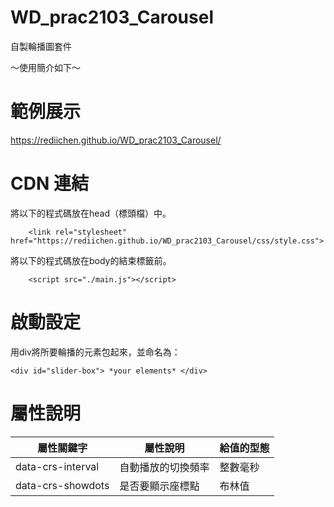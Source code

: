 # WD_prac2103_Carousel
自製輪播圖套件

～使用簡介如下～<br>
# 範例展示
https://rediichen.github.io/WD_prac2103_Carousel/
# CDN 連結
將以下的程式碼放在head（標頭檔）中。
```
    <link rel="stylesheet" href="https://rediichen.github.io/WD_prac2103_Carousel/css/style.css">

```
將以下的程式碼放在body的結束標籤前。

```
    <script src="./main.js"></script>
```

# 啟動設定
用div將所要輪播的元素包起來，並命名為：
```
<div id="slider-box"> *your elements* </div>
```

# 屬性說明
屬性關鍵字 | 屬性說明 | 給值的型態
---------|---------|---------
data-crs-interval | 自動播放的切換頻率 | 整數毫秒
data-crs-showdots | 是否要顯示座標點 | 布林值